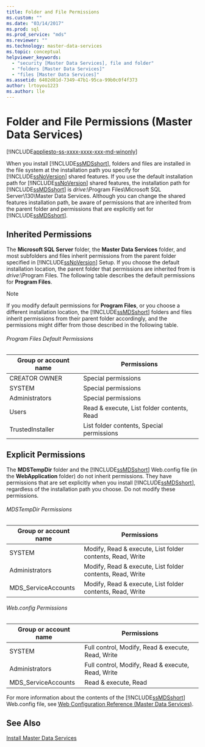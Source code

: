 ```yaml
---
title: Folder and File Permissions
ms.custom: ""
ms.date: "03/14/2017"
ms.prod: sql
ms.prod_service: "mds"
ms.reviewer: ""
ms.technology: master-data-services
ms.topic: conceptual
helpviewer_keywords: 
  - "security [Master Data Services], file and folder"
  - "folders [Master Data Services]"
  - "files [Master Data Services]"
ms.assetid: 6402d81d-7349-47b1-95ca-99b0c0f4f373
author: lrtoyou1223
ms.author: lle
---
```

# Folder and File Permissions (Master Data Services)

[!INCLUDE[appliesto-ss-xxxx-xxxx-xxx-md-winonly](../includes/appliesto-ss-xxxx-xxxx-xxx-md-winonly.md)]

  When you install [!INCLUDE[ssMDSshort](../includes/ssmdsshort-md.md)], folders and files are installed in the file system at the installation path you specify for [!INCLUDE[ssNoVersion](../includes/ssnoversion-md.md)] shared features. If you use the default installation path for [!INCLUDE[ssNoVersion](../includes/ssnoversion-md.md)] shared features, the installation path for [!INCLUDE[ssMDSshort](../includes/ssmdsshort-md.md)] is *drive*:\Program Files\Microsoft SQL Server\130\Master Data Services. Although you can change the shared features installation path, be aware of permissions that are inherited from the parent folder and permissions that are explicitly set for [!INCLUDE[ssMDSshort](../includes/ssmdsshort-md.md)].  
  
## Inherited Permissions  
 The **Microsoft SQL Server** folder, the **Master Data Services** folder, and most subfolders and files inherit permissions from the parent folder specified in [!INCLUDE[ssNoVersion](../includes/ssnoversion-md.md)] Setup. If you choose the default installation location, the parent folder that permissions are inherited from is *drive*:\Program Files. The following table describes the default permissions for **Program Files**.  
  
> [!NOTE]  
>  If you modify default permissions for **Program Files**, or you choose a different installation location, the [!INCLUDE[ssMDSshort](../includes/ssmdsshort-md.md)] folders and files inherit permissions from their parent folder accordingly, and the permissions might differ from those described in the following table.  
  
###### Program Files Default Permissions  
  
|Group or account name|Permissions|  
|---------------------------|-----------------|  
|CREATOR OWNER|Special permissions|  
|SYSTEM|Special permissions|  
|Administrators|Special permissions|  
|Users|Read & execute, List folder contents, Read|  
|TrustedInstaller|List folder contents, Special permissions|  
  
## Explicit Permissions  
 The **MDSTempDir** folder and the [!INCLUDE[ssMDSshort](../includes/ssmdsshort-md.md)] Web.config file (in the **WebApplication** folder) do not inherit permissions. They have permissions that are set explicitly when you install [!INCLUDE[ssMDSshort](../includes/ssmdsshort-md.md)], regardless of the installation path you choose. Do not modify these permissions.  
  
###### MDSTempDir Permissions  
  
|Group or account name|Permissions|  
|---------------------------|-----------------|  
|SYSTEM|Modify, Read & execute, List folder contents, Read, Write|  
|Administrators|Modify, Read & execute, List folder contents, Read, Write|  
|MDS_ServiceAccounts|Modify, Read & execute, List folder contents, Read, Write|  
  
###### Web.config Permissions  
  
|Group or account name|Permissions|  
|---------------------------|-----------------|  
|SYSTEM|Full control, Modify, Read & execute, Read, Write|  
|Administrators|Full control, Modify, Read & execute, Read, Write|  
|MDS_ServiceAccounts|Read & execute, Read|  
  
 For more information about the contents of the [!INCLUDE[ssMDSshort](../includes/ssmdsshort-md.md)] Web.config file, see [Web Configuration Reference &#40;Master Data Services&#41;](../master-data-services/web-configuration-reference-master-data-services.md).  
  
## See Also  
 [Install Master Data Services](../master-data-services/install-windows/install-master-data-services.md)  
  
  
